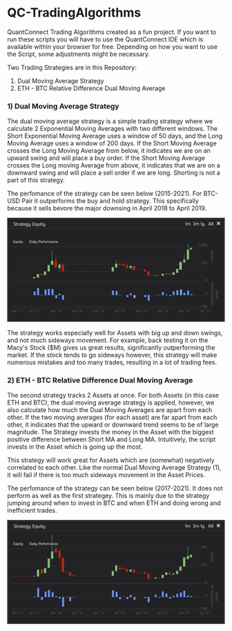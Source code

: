 # QC-TradingAlgorithms

QuantConnect Trading Algorithms created as a fun project. If you want to run these scripts you will have to use the QuantConnect IDE which is available within your browser for free. Depending on how you want to use the Script, some adjustments might be necessary.

Two Trading Strategies are in this Repository:

1. Dual Moving Average Strategy
2. ETH - BTC Relative Difference Dual Moving Average

### 1) Dual Moving Average Strategy

The dual moving average strategy is a simple trading strategy where we calculate 2 Exponential Moving Averages with two different windows. The Short Exponential Moving Average uses a window of 50 days, and the Long Moving Average uses a window of 200 days. If the Short Moving Average crosses the Long Moving Average from below, it indicates we are on an upward swing and will place a buy order. If the Short Moving Average crosses the Long moving Average from above, it indicates that we are on a downward swing and will place a sell order if we are long. Shorting is not a part of this strategy.

The perfomance of the strategy can be seen below (2015-2021). For BTC-USD Pair it outperforms the buy and hold strategy. This specifically because it sells bevore the major downsing in April 2018 to April 2019.

![alt text](https://raw.githubusercontent.com/feljost/QC-TradingAlgorithms/master/Screenshots/BTCUSD_Single_Crypto_Strategy_Perfomance.png)

The strategy works especially well for Assets with big up and down swings, and not much sideways movement. For example, back testing it on the Macy's Stock ($M) gives us great results, significantly outperforming the market. If the stock tends to go sideways however, this strategy will make numerous mistakes and too many trades, resulting in a lot of trading fees.

### 2) ETH - BTC Relative Difference Dual Moving Average 

The second strategy tracks 2 Assets at once. For both Assets (in this case ETH and BTC), the dual moving average strategy is applied, however, we also calculate how much the Dual Moving Averages are apart from each other. If the two moving averages (for each asset) are far apart from each other, it indicates that the upward or downward trend seems to be of large magnitude. The Strategy invests the money in the Asset with the biggest positive difference between Short MA and Long MA. Intuitively, the script invests in the Asset which is going up the most.

This strategy will work great for Assets which are (somewhat) negatively correlated to each other. Like the normal Dual Moving Average Strategy (1), it will fail if there is too much sideways movement in the Asset Prices. 

The perfomance of the strategy can be seen below (2017-2021). It does not perform as well as the first strategey. This is mainly due to the strategy jumping around when to invest in BTC and when ETH and doing wrong and inefficient trades.

![alt text](https://raw.githubusercontent.com/feljost/QC-TradingAlgorithms/master/Screenshots/ETH%2BBTC_Dual_Crypto_Strategy_Perfomance.png)
